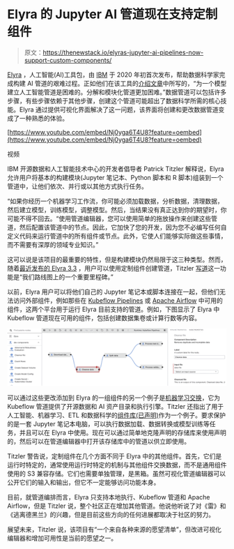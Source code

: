 # Elyra 的 Jupyter AI 管道现在支持定制组件

> 原文：<https://thenewstack.io/elyras-jupyter-ai-pipelines-now-support-custom-components/>

[Elyra](https://github.com/elyra-ai) ，人工智能(AI)工具包，由 [IBM](https://www.ibm.com/cloud?utm_content=inline-mention) 于 2020 年初首次发布，帮助数据科学家完成构建 AI 管道的艰难过程。正如他们在该工具的[介绍文章](https://developer.ibm.com/blogs/open-source-elyra-ai-toolkit-simplifies-data-model-development/)中所写的，“为一个模型建立人工智能管道是困难的。分解和模块化管道更加困难。”数据管道可以包括许多步骤，有些步骤依赖于其他步骤，创建这个管道可能超出了数据科学所需的核心技能。Elyra 通过提供可视化界面解决了这一问题，该界面将创建和更改数据管道变成了一种熟悉的体验。

[https://www.youtube.com/embed/Nj0yga6T4U8?feature=oembed](https://www.youtube.com/embed/Nj0yga6T4U8?feature=oembed)

视频

IBM 开源数据和人工智能技术中心的开发者倡导者 Patrick Titzler 解释说，Elyra 允许用户将基本的构建模块(Jupyter 笔记本、Python 脚本和 R 脚本)组装到一个管道中，让他们依次、并行或以其他方式执行任务。

“如果你经历一个机器学习工作流，你可能必须加载数据，分析数据，清理数据，然后建立模型，训练模型，调整模型。然后，当结果没有真正达到你的期望时，你可能不得不回去。“使用管道编辑器，您可以使用简单的拖放操作来创建这些管道，然后配置该管道中的节点。因此，它加快了您的开发，因为您不必编写任何自定义代码来运行管道中的所有组件或节点。此外，它使人们能够实际做这些事情，而不需要有深厚的领域专业知识。”

这可以说是该项目的最重要的特性，但是构建模块仍然局限于这三种类型。然而，随着[最近发布的 Elyra 3.3](https://medium.com/ibm-data-ai/elyra-3-3-pipelines-custom-components-and-catalogs-74cf198fdf48) ，用户可以使用定制组件创建管道，Titzler [写道](https://medium.com/ibm-data-ai/elyra-3-3-pipelines-custom-components-and-catalogs-74cf198fdf48)这一功能是“我们路线图上的一个重要里程碑。”

以前，Elyra 用户可以将他们自己的 Jupyter 笔记本或脚本连接在一起，但他们无法访问外部组件，例如那些在 [Kubeflow Pipelines](https://www.kubeflow.org/docs/components/pipelines/) 或 [Apache Airflow](https://airflow.apache.org/) 中可用的组件，这两个平台用于运行 Elyra 目前支持的管道。例如，下图显示了 Elyra 中 Kubeflow 管道现在可用的组件，包括创建数据集卷或计算行数等内容。

![](img/88e536ff274da37769ae2c7f1496af75.png)

可以通过这些更改添加到 Elyra 的一组组件的另一个例子是[机器学习交换](https://github.com/elyra-ai/examples/blob/master/component-catalog-connectors/mlx-connector)，它为 Kubeflow 管道提供了开源数据和 AI 资产目录和执行引擎。Titzler 还指出了用于人工智能、机器学习、ETL 和数据科学的[组件库(已声明)](https://community.ibm.com/community/user/datascience/events/event-description?CalendarEventKey=41e789d8-0a20-4c30-83f6-b6964771bc4a&CommunityKey=f1c2cf2b-28bf-4b68-8570-b239473dcbbc&Home=%2Fcommunity%2Fuser%2Fibmcommunity%2Fhome)作为一个例子。要求保护的是一套 Jupyter 笔记本电脑，可以执行数据加载、数据转换或模型训练等任务，并且可以在 Elyra 中使用。现在可以通过简单地克隆声明的存储库来使用声明的，然后可以在管道编辑器中打开该存储库中的管道以供立即使用。

Titzler 警告说，定制组件在几个方面不同于 Elyra 中的其他组件。首先，它们是运行时特定的，通常使用运行时特定的机制与其他组件交换数据，而不是通用组件使用的 S3 兼容存储。它们也需要单独管理，是黑箱。虽然可视化管道编辑器可以公开它们的输入和输出，但它不一定能够访问功能本身。

目前，就管道编排而言，Elyra 只支持本地执行、Kubeflow 管道和 Apache Airflow，但是 Titzler 说，整个社区正在增加其他管道。他说他听说了对《雷》和《逃离德黑兰》的兴趣，但是目前这些方向的任何进展都取决于社区的努力。

展望未来，Titzler 说，该项目有“一个来自各种来源的愿望清单”，但改进可视化编辑器和增加可用性是当前的愿望之一。

<svg xmlns:xlink="http://www.w3.org/1999/xlink" viewBox="0 0 68 31" version="1.1"><title>Group</title> <desc>Created with Sketch.</desc></svg>